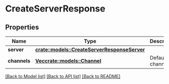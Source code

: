 # CreateServerResponse

## Properties

Name | Type | Description | Notes
------------ | ------------- | ------------- | -------------
**server** | [**crate::models::CreateServerResponseServer**](CreateServerResponse_server.md) |  | 
**channels** | [**Vec<crate::models::Channel>**](Channel.md) | Default channels | 

[[Back to Model list]](../README.md#documentation-for-models) [[Back to API list]](../README.md#documentation-for-api-endpoints) [[Back to README]](../README.md)


